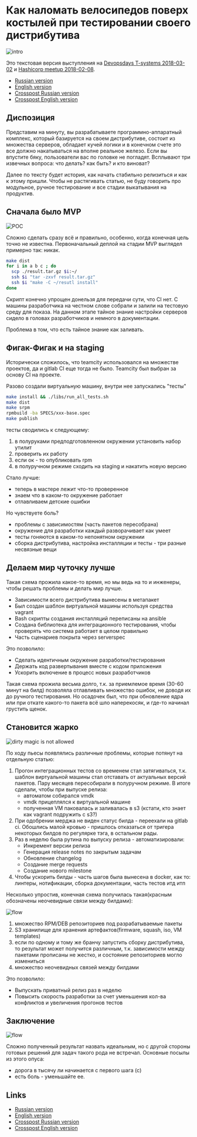 # Как наломать велосипедов поверх костылей при тестировании своего дистрибутива

![intro](assets/distr-intro.png?raw=true)

Это текстовая версия выступления на [Devopsdays T-systems 2018-03-02](https://www.t-systems.com/) и [Hashicorp meetup 2018-02-08](https://www.meetup.com/St-Petersburg-Russia-HashiCorp-User-Group/events/247154437/).

* [Russian version](http://www.goncharov.xyz/it/how-to-test-custom-os-distr-ru.html)
* [English version](http://www.goncharov.xyz/it/how-to-test-custom-os-distr.html)
* [Crosspost Russian version](https://habr.com/post/342216/)
* [Crosspost English version](https://habr.com/en/all/)

## Диспозиция

Представим на минуту, вы разрабатываете программно-аппаратный комплекс, который базируется на своем дистрибутиве, состоит из множества серверов, обладает кучей логики и в конечном счете это все должно накатываться на вполне реальное железо. Если вы впустите бяку, пользователи вас по головке не погладят. Всплывают три извечных вопроса: что делать? как быть? и кто виноват?

Далее по тексту будет история, как начать стабильно релизиться и как к этому пришли. Чтобы не растягивать статью, не буду говорить про модульное, ручное тестирование и все стадии выкатывания на продуктив.

## Сначала было MVP

![POC](assets/distr-poc.png?raw=true)

Сложно сделать сразу всё и  правильно, особенно, когда конечная цель точно не известна. Первоначальный деплой на стадии MVP выглядел примерно так: никак.

```bash
make dist
for i in a b c ; do
  scp ./result.tar.gz $i:~/
  ssh $i "tar -zxvf result.tar.gz"
  ssh $i "make -C ~/resutl install"
done
```

Скрипт конечно упрощен донельзя для передачи сути, что CI нет. С машины разработчика на честном слове собрали и залили на тестовую среду для показа. На данном этапе тайное знание настройки серверов сидело в головах разработчиков и немного в документации.

Проблема в том, что есть тайное знание как заливать.

## Фигак-Фигак и на staging

Исторически сложилось, что teamcity использовался на множестве проектов, да и gitlab CI еще тогда не было. Teamcity был выбран за основу CI на проекте.

Разово создали виртуальную машину, внутри нее запускались "тесты"

```bash
make install && ./libs/run_all_tests.sh
make dist
make srpm
rpmbuild -ba SPECS/xxx-base.spec
make publish
```

тесты сводились к следующему:

1. в полуруками предподготовленном окружении установить набор утилит 
2. проверить их работу
3. если ок - то опубликовать rpm
4. в полуручном режиме сходить на staging и накатить новую версию

Стало лучше:

* теперь в мастере лежит что-то проверенное
* знаем что в каком-то окружение работает
* отлавливаем детские ошибки

Но чувствуете боль?

* проблемы с зависимостям (часть пакетов пересобрана)
* окружение для разработки каждый разворачивает как умеет
* тесты гоняются в каком-то непонятном окружении
* сборка дистрибутива, настройка инсталляции и тесты - три разные несвязные вещи

## Делаем мир чуточку лучше

Такая схема прожила какое-то время, но мы ведь на то и инженеры, чтобы решать проблемы и делать мир лучше.

* Зависимости всего дистрибутива вынесены в метапакет
* Был создан шаблон виртуальной машины используя средства vagrant
* Bash скрипты создания инсталляций переписаны на ansible
* Создана библиотека для интеграционного тестирования, чтобы проверять что система работает в целом правильно
* Часть сценариев покрыта через serverspec

Это позволило:

* Сделать идентичным окружение разработки/тестирования
* Держать код развертывания вместе с кодом приложения
* Ускорить включение в процесс новых разработчиков

Такая схема прожила весьма долго, т.к. за приемлемое время (30-60 минут на билд) позволяла отлавливать множество ошибок, не доводя их до ручного тестирования. Но осадочек был, что при обновление ядра или при откате какого-то пакета всё шло наперекосяк, и где-то начинал грустить щенок.

## Становится жарко

![dirty magic is not allowed](assets/distr-flow-git.png?raw=true)

По ходу пьесы появлялись различные проблемы, которые потянут на отдельную статью:

1. Прогон интеграционных тестов со временем стал затягиваться, т.к. шаблон виртуальной машины стал отставать от актуальных версий пакетов. Пару месяцев пересобирали в полуручном режиме. В итоге сделали, чтобы при выпуске релиза:
    * автоматом собирался vmdk
    * vmdk прицеплялся к виртуальной машине
    * полученная VM паковалась и заливалась в s3 (кстати, кто знает как vagrant подружить с s3?)
2. При одобрении мерджа не виден статус билда - переехали на gitlab ci. Обошлись малой кровью - пришлось отказаться от тригера некоторых билдов по регулярке тэга, в остальном рады.
3. Раз в неделю была рутина по выпуску релиза - автоматизировали:
    * Инкремент версии релиза 
    * Генерация release notes по закрытым задачам
    * Обновление changelog
    * Создание merge requests
    * Создание нового milestone
4. Чтобы ускорить билды - часть шагов была вынесена в docker, как то: линтеры, нотификации, сборка документации, часть тестов итд итп

Несколько упростив, конечная схема получилась такая(красным обозначены неочевидные связи между билдами):

![flow](assets/distr-flow-hard.png?raw=true)

1. множество RPM/DEB репозиториев под разрабатываемые пакеты
2. S3 хранилище для хранения артефактов(firmware, squash, iso, VM templates)
3. если по одному и тому же бранчу запустить сборку дистрибутива, то результат может получится различным, т.к. зависимости между пакетами прописаны не жестко, и состояние репозиториев могло измениться
4. множество неочевидных связей между билдами

Это позволило:

* Выпускать приватный релиз раз в неделю
* Повысить скорость разработки за счет уменьшения кол-ва конфликтов и увеличения прогонов тестов

## Заключение

![flow](assets/distr-flow-light.png?raw=true)

Сложно полученный результат назвать идеальным, но с другой стороны готовых решений для задач такого рода не встречал. Основные посылы из этого опуса:

* дорога в тысячу ли начинается с первого шага (с)
* есть боль - уменьшайте ее.

## Links

* [Russian version](http://www.goncharov.xyz/it/how-to-test-custom-os-distr-ru.html)
* [English version](http://www.goncharov.xyz/it/how-to-test-custom-os-distr.html)
* [Crosspost Russian version](https://habr.com/post/342216/)
* [Crosspost English version](https://habr.com/en/all/)
